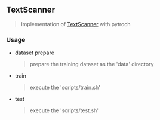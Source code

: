 ## TextScanner
>Implementation of [TextScanner](https://arxiv.org/abs/1912.12422) with pytroch

### Usage
   - dataset prepare
     > prepare the training dataset as the 'data' directory  
   - train
     > execute the 'scripts/train.sh'
   - test
     > execute the 'scripts/test.sh'
